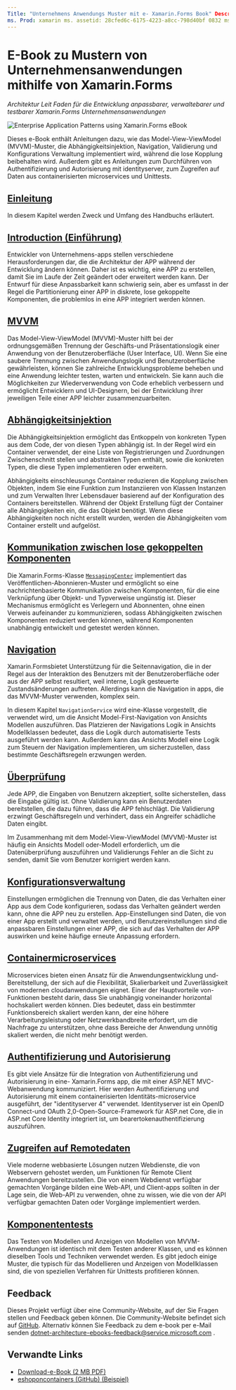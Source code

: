 ```yaml
---
Title: "Unternehmens Anwendungs Muster mit e- Xamarin.Forms Book" Description: "dieses e-Book bietet Architektur Anleitungen zum entwickeln anpassbarer, verwaltebarer und testbarer Xamarin.Forms Unternehmensanwendungen."
ms. Prod: xamarin ms. assetid: 28cfed6c-6175-4223-a8cc-798d40bf 0832 ms. Technology: xamarin-Forms Author: davidbritch ms. Author: dabritch ms. Date: 08/07/2017 NO-LOC: [ Xamarin.Forms , Xamarin.Essentials ]
---
```


# <a name="enterprise-application-patterns-using-xamarinforms-ebook"></a>E-Book zu Mustern von Unternehmensanwendungen mithilfe von Xamarin.Forms

_Architektur Leit Faden für die Entwicklung anpassbarer, verwaltebarer und testbarer Xamarin.Forms Unternehmensanwendungen_

![](images/cover-sml.png "Enterprise Application Patterns using Xamarin.Forms eBook")

Dieses e-Book enthält Anleitungen dazu, wie das Model-View-ViewModel (MVVM)-Muster, die Abhängigkeitsinjektion, Navigation, Validierung und Konfigurations Verwaltung implementiert wird, während die lose Kopplung beibehalten wird. Außerdem gibt es Anleitungen zum Durchführen von Authentifizierung und Autorisierung mit identityserver, zum Zugreifen auf Daten aus containerisierten microservices und Unittests.

## <a name="preface"></a>[Einleitung](preface.md)

In diesem Kapitel werden Zweck und Umfang des Handbuchs erläutert.

## <a name="introduction"></a>[Introduction (Einführung)](introduction.md)

Entwickler von Unternehmens-apps stellen verschiedene Herausforderungen dar, die die Architektur der APP während der Entwicklung ändern können. Daher ist es wichtig, eine APP zu erstellen, damit Sie im Laufe der Zeit geändert oder erweitert werden kann. Der Entwurf für diese Anpassbarkeit kann schwierig sein, aber es umfasst in der Regel die Partitionierung einer APP in diskrete, lose gekoppelte Komponenten, die problemlos in eine APP integriert werden können.

## <a name="mvvm"></a>[MVVM](mvvm.md)

Das Model-View-ViewModel (MVVM)-Muster hilft bei der ordnungsgemäßen Trennung der Geschäfts-und Präsentationslogik einer Anwendung von der Benutzeroberfläche (User Interface, UI). Wenn Sie eine saubere Trennung zwischen Anwendungslogik und Benutzeroberfläche gewährleisten, können Sie zahlreiche Entwicklungsprobleme beheben und eine Anwendung leichter testen, warten und entwickeln. Sie kann auch die Möglichkeiten zur Wiederverwendung von Code erheblich verbessern und ermöglicht Entwicklern und UI-Designern, bei der Entwicklung ihrer jeweiligen Teile einer APP leichter zusammenzuarbeiten.

## <a name="dependency-injection"></a>[Abhängigkeitsinjektion](dependency-injection.md)

Die Abhängigkeitsinjektion ermöglicht das Entkoppeln von konkreten Typen aus dem Code, der von diesen Typen abhängig ist. In der Regel wird ein Container verwendet, der eine Liste von Registrierungen und Zuordnungen Zwischenschnitt stellen und abstrakten Typen enthält, sowie die konkreten Typen, die diese Typen implementieren oder erweitern.

Abhängigkeits einschleusungs Container reduzieren die Kopplung zwischen Objekten, indem Sie eine Funktion zum Instanziieren von Klassen Instanzen und zum Verwalten Ihrer Lebensdauer basierend auf der Konfiguration des Containers bereitstellen. Während der Objekt Erstellung fügt der Container alle Abhängigkeiten ein, die das Objekt benötigt. Wenn diese Abhängigkeiten noch nicht erstellt wurden, werden die Abhängigkeiten vom Container erstellt und aufgelöst.

## <a name="communicating-between-loosely-coupled-components"></a>[Kommunikation zwischen lose gekoppelten Komponenten](communicating-between-loosely-coupled-components.md)

Die Xamarin.Forms-Klasse [`MessagingCenter`](xref:Xamarin.Forms.MessagingCenter) implementiert das Veröffentlichen-Abonnieren-Muster und ermöglicht so eine nachrichtenbasierte Kommunikation zwischen Komponenten, für die eine Verknüpfung über Objekt- und Typverweise ungünstig ist. Dieser Mechanismus ermöglicht es Verlegern und Abonnenten, ohne einen Verweis aufeinander zu kommunizieren, sodass Abhängigkeiten zwischen Komponenten reduziert werden können, während Komponenten unabhängig entwickelt und getestet werden können.

## <a name="navigation"></a>[Navigation](navigation.md)

Xamarin.Formsbietet Unterstützung für die Seitennavigation, die in der Regel aus der Interaktion des Benutzers mit der Benutzeroberfläche oder aus der APP selbst resultiert, weil interne, Logik gesteuerte Zustandsänderungen auftreten. Allerdings kann die Navigation in apps, die das MVVM-Muster verwenden, komplex sein.

In diesem Kapitel `NavigationService` wird eine-Klasse vorgestellt, die verwendet wird, um die Ansicht Model-First-Navigation von Ansichts Modellen auszuführen. Das Platzieren der Navigations Logik in Ansichts Modellklassen bedeutet, dass die Logik durch automatisierte Tests ausgeführt werden kann. Außerdem kann das Ansichts Modell eine Logik zum Steuern der Navigation implementieren, um sicherzustellen, dass bestimmte Geschäftsregeln erzwungen werden.

## <a name="validation"></a>[Überprüfung](validation.md)

Jede APP, die Eingaben von Benutzern akzeptiert, sollte sicherstellen, dass die Eingabe gültig ist. Ohne Validierung kann ein Benutzerdaten bereitstellen, die dazu führen, dass die APP fehlschlägt. Die Validierung erzwingt Geschäftsregeln und verhindert, dass ein Angreifer schädliche Daten eingibt.

Im Zusammenhang mit dem Model-View-ViewModel (MVVM)-Muster ist häufig ein Ansichts Modell oder-Modell erforderlich, um die Datenüberprüfung auszuführen und Validierungs Fehler an die Sicht zu senden, damit Sie vom Benutzer korrigiert werden kann.

## <a name="configuration-management"></a>[Konfigurationsverwaltung](configuration-management.md)

Einstellungen ermöglichen die Trennung von Daten, die das Verhalten einer App aus dem Code konfigurieren, sodass das Verhalten geändert werden kann, ohne die APP neu zu erstellen. App-Einstellungen sind Daten, die von einer App erstellt und verwaltet werden, und Benutzereinstellungen sind die anpassbaren Einstellungen einer APP, die sich auf das Verhalten der APP auswirken und keine häufige erneute Anpassung erfordern.

## <a name="containerized-microservices"></a>[Containermicroservices](containerized-microservices.md)

Microservices bieten einen Ansatz für die Anwendungsentwicklung und-Bereitstellung, der sich auf die Flexibilität, Skalierbarkeit und Zuverlässigkeit von modernen cloudanwendungen eignet. Einer der Hauptvorteile von-Funktionen besteht darin, dass Sie unabhängig voneinander horizontal hochskaliert werden können. Dies bedeutet, dass ein bestimmter Funktionsbereich skaliert werden kann, der eine höhere Verarbeitungsleistung oder Netzwerkbandbreite erfordert, um die Nachfrage zu unterstützen, ohne dass Bereiche der Anwendung unnötig skaliert werden, die nicht mehr benötigt werden.

## <a name="authentication-and-authorization"></a>[Authentifizierung und Autorisierung](authentication-and-authorization.md)

Es gibt viele Ansätze für die Integration von Authentifizierung und Autorisierung in eine- Xamarin.Forms app, die mit einer ASP.NET MVC-Webanwendung kommuniziert. Hier werden Authentifizierung und Autorisierung mit einem containerisierten Identitäts-microservice ausgeführt, der "identityserver 4" verwendet. Identityserver ist ein OpenID Connect-und OAuth 2,0-Open-Source-Framework für ASP.net Core, die in ASP.net Core Identity integriert ist, um bearertokenauthentifizierung auszuführen.

## <a name="accessing-remote-data"></a>[Zugreifen auf Remotedaten](accessing-remote-data.md)

Viele moderne webbasierte Lösungen nutzen Webdienste, die von Webservern gehostet werden, um Funktionen für Remote Client Anwendungen bereitzustellen. Die von einem Webdienst verfügbar gemachten Vorgänge bilden eine Web-API, und Client-apps sollten in der Lage sein, die Web-API zu verwenden, ohne zu wissen, wie die von der API verfügbar gemachten Daten oder Vorgänge implementiert werden.

## <a name="unit-testing"></a>[Komponententests](unit-testing.md)

Das Testen von Modellen und Anzeigen von Modellen von MVVM-Anwendungen ist identisch mit dem Testen anderer Klassen, und es können dieselben Tools und Techniken verwendet werden. Es gibt jedoch einige Muster, die typisch für das Modellieren und Anzeigen von Modellklassen sind, die von speziellen Verfahren für Unittests profitieren können.

## <a name="feedback"></a>Feedback

Dieses Projekt verfügt über eine Community-Website, auf der Sie Fragen stellen und Feedback geben können. Die Community-Website befindet sich auf [GitHub](https://github.com/dotnet-architecture/eShopOnContainers). Alternativ können Sie Feedback zu dem e-book per e-Mail senden [dotnet-architecture-ebooks-feedback@service.microsoft.com](mailto:dotnet-architecture-ebooks-feedback@service.microsoft.com) .

## <a name="related-links"></a>Verwandte Links

- [Download-e-Book (2 MB PDF)](https://aka.ms/xamarinpatternsebook)
- [eshoponcontainers (GitHub) (Beispiel)](https://github.com/dotnet-architecture/eShopOnContainers)
